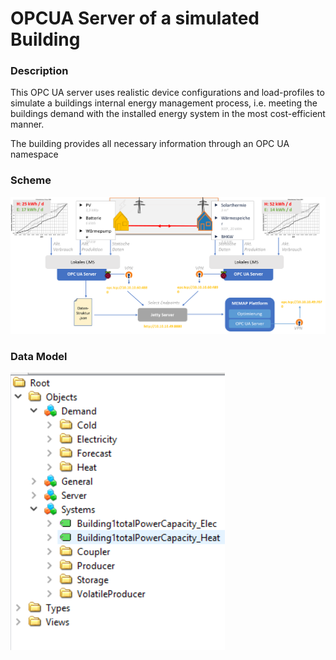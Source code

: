 # OPCUA Server of a simulated Building

### Description
This OPC UA server uses realistic device configurations and load-profiles to simulate a buildings internal energy management process, i.e. meeting the buildings demand with the installed energy system in the most cost-efficient manner.  

The building provides all necessary information through an OPC UA namespace


### Scheme

![alt text](https://github.com/JanAxelMayer/Building_OPCUA_Server/blob/master/Old%20Versions/Scheme.png)


### Data Model

![alt text](https://github.com/JanAxelMayer/Building_OPCUA_Server/blob/master/Old%20Versions/OPCUAtree.png)
